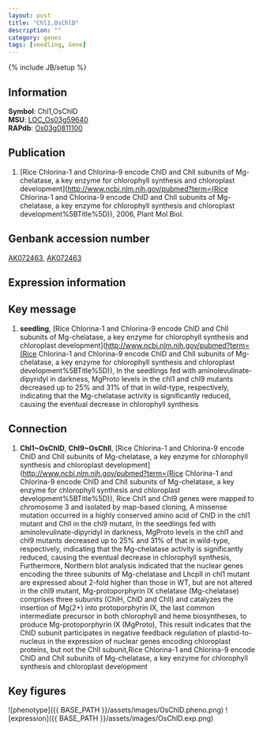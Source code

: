 ```yaml
---
layout: post
title: "Chl1,OsChlD"
description: ""
category: genes
tags: [seedling, Gene]
---
```

{% include JB/setup %}

## Information
__Symbol__: Chl1,OsChlD  
__MSU__: [LOC_Os03g59640](http://rice.plantbiology.msu.edu/cgi-bin/ORF_infopage.cgi?orf=LOC_Os03g59640)  
__RAPdb__: [Os03g0811100](http://rapdb.dna.affrc.go.jp/viewer/gbrowse_details/irgsp1?name=Os03g0811100)  

## Publication
1. [Rice Chlorina-1 and Chlorina-9 encode ChlD and ChlI subunits of Mg-chelatase, a key enzyme for chlorophyll synthesis and chloroplast development](http://www.ncbi.nlm.nih.gov/pubmed?term=(Rice Chlorina-1 and Chlorina-9 encode ChlD and ChlI subunits of Mg-chelatase, a key enzyme for chlorophyll synthesis and chloroplast development%5BTitle%5D)), 2006, Plant Mol Biol.

## Genbank accession number
[AK072463](http://www.ncbi.nlm.nih.gov/nuccore/AK072463), [AK072463](http://www.ncbi.nlm.nih.gov/nuccore/AK072463)

## Expression information

## Key message
1. __seedling__, [Rice Chlorina-1 and Chlorina-9 encode ChlD and ChlI subunits of Mg-chelatase, a key enzyme for chlorophyll synthesis and chloroplast development](http://www.ncbi.nlm.nih.gov/pubmed?term=(Rice Chlorina-1 and Chlorina-9 encode ChlD and ChlI subunits of Mg-chelatase, a key enzyme for chlorophyll synthesis and chloroplast development%5BTitle%5D)),  In the seedlings fed with aminolevulinate-dipyridyl in darkness, MgProto levels in the chl1 and chl9 mutants decreased up to 25% and 31% of that in wild-type, respectively, indicating that the Mg-chelatase activity is significantly reduced, causing the eventual decrease in chlorophyll synthesis

## Connection
1. __Chl1~OsChlD__, __Chl9~OsChlI__, [Rice Chlorina-1 and Chlorina-9 encode ChlD and ChlI subunits of Mg-chelatase, a key enzyme for chlorophyll synthesis and chloroplast development](http://www.ncbi.nlm.nih.gov/pubmed?term=(Rice Chlorina-1 and Chlorina-9 encode ChlD and ChlI subunits of Mg-chelatase, a key enzyme for chlorophyll synthesis and chloroplast development%5BTitle%5D)),  Rice Chl1 and Chl9 genes were mapped to chromosome 3 and isolated by map-based cloning, A missense mutation occurred in a highly conserved amino acid of ChlD in the chl1 mutant and ChlI in the chl9 mutant, In the seedlings fed with aminolevulinate-dipyridyl in darkness, MgProto levels in the chl1 and chl9 mutants decreased up to 25% and 31% of that in wild-type, respectively, indicating that the Mg-chelatase activity is significantly reduced, causing the eventual decrease in chlorophyll synthesis, Furthermore, Northern blot analysis indicated that the nuclear genes encoding the three subunits of Mg-chelatase and LhcpII in chl1 mutant are expressed about 2-fold higher than those in WT, but are not altered in the chl9 mutant, Mg-protoporphyrin IX chelatase (Mg-chelatase) comprises three subunits (ChlH, ChlD and ChlI) and catalyzes the insertion of Mg(2+) into protoporphyrin IX, the last common intermediate precursor in both chlorophyll and heme biosyntheses, to produce Mg-protoporphyrin IX (MgProto), This result indicates that the ChlD subunit participates in negative feedback regulation of plastid-to-nucleus in the expression of nuclear genes encoding chloroplast proteins, but not the ChlI subunit,Rice Chlorina-1 and Chlorina-9 encode ChlD and ChlI subunits of Mg-chelatase, a key enzyme for chlorophyll synthesis and chloroplast development

## Key figures
![phenotype]({{ BASE_PATH }}/assets/images/OsChlD.pheno.png)
![expression]({{ BASE_PATH }}/assets/images/OsChlD.exp.png)


